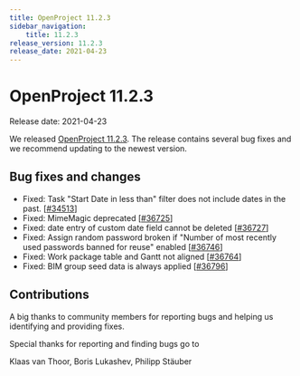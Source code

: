 ```yaml
---
title: OpenProject 11.2.3
sidebar_navigation:
    title: 11.2.3
release_version: 11.2.3
release_date: 2021-04-23
---
```


# OpenProject 11.2.3

Release date: 2021-04-23

We released [OpenProject 11.2.3](https://community.openproject.org/versions/1474).
The release contains several bug fixes and we recommend updating to the newest version.

<!--more-->
## Bug fixes and changes

- Fixed: Task "Start Date in less than" filter does not include dates in the past. \[[#34513](https://community.openproject.org/wp/34513)\]
- Fixed: MimeMagic deprecated \[[#36725](https://community.openproject.org/wp/36725)\]
- Fixed: date entry of custom date field cannot be deleted \[[#36727](https://community.openproject.org/wp/36727)\]
- Fixed: Assign random password broken if "Number of most recently used passwords banned for reuse" enabled \[[#36746](https://community.openproject.org/wp/36746)\]
- Fixed: Work package table and Gantt not aligned \[[#36764](https://community.openproject.org/wp/36764)\]
- Fixed: BIM group seed data is always applied \[[#36796](https://community.openproject.org/wp/36796)\]

## Contributions
A big thanks to community members for reporting bugs and helping us identifying and providing fixes.

Special thanks for reporting and finding bugs go to

Klaas van Thoor, Boris Lukashev, Philipp Stäuber
